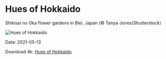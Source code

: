# Hues of Hokkaido

Shikisai no Oka flower gardens in Biei, Japan (© Tanya Jones/Shutterstock)

![Hues of Hokkaido](https://bing.com/th?id=OHR.ShikisaiBiei_EN-US4615475287_UHD.jpg&rf=LaDigue_UHD.jpg&pid=hp&w=1024&h=576)

Date: 2021-05-13

Download 4k: [Hues of Hokkaido](https://bing.com/th?id=OHR.ShikisaiBiei_EN-US4615475287_UHD.jpg&rf=LaDigue_UHD.jpg&pid=hp&w=3840&h=2160)

